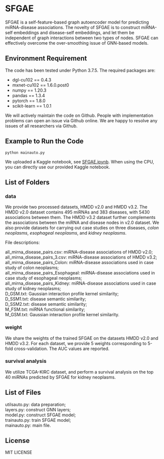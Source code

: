 # SFGAE

SFGAE is a self-feature-based graph autoencoder model for predicting miRNA-disease associations. The novelty of SFGAE is to construct miRNA-self embeddings and disease-self embeddings, and let them be independent of graph interactions between two types of nodes. SFGAE can effectively overcome the over-smoothing issue of GNN-based models. 

## Environment Requirement
The code has been tested under Python 3.7.5. The required packages are:
- dgl-cu102 == 0.4.3
- mxnet-cu102 == 1.6.0.post0
- numpy == 1.20.3
- pandas == 1.3.4
- pytorch == 1.8.0
- scikit-learn == 1.0.1

We will actively maintain the code on Github. People with implementation problems can open an issue via Github online. We are happy to resolve any issues of all researchers via Github. 

## Example to Run the Code

```python mainauto.py```

We uploaded a Kaggle notebook, see [SFGAE.ipynb](https://github.com/AI-luyuan/SFGAE/blob/main/SFGAE.ipynb). When using the CPU, you can directly use our provided Kaggle notebook.

## List of Folders
### data
We provide two processed datasets, HMDD v2.0 and HMDD v3.2. 
The HMDD v2.0 dataset contains 495 miRNAs and 383 diseases, with 5430 associations between them.
The HMDD v3.2 dataset further complements the associations between the miRNA and disease nodes in v2.0 dataset. 
We also provide datasets for carrying out case studies on three diseases, *colon neoplasms*, *esophageal neoplasms*, and *kidney neoplasms*.

File descriptions:

all_mirna_disease_pairs.csv: miRNA-disease associations of HMDD v2.0; \
all_mirna_disease_pairs_3.csv: miRNA-disease associations of HMDD v3.2; \
all_mirna_disease_pairs_Colon: miRNA-disease associations used in case study of colon neoplasms;\
all_mirna_disease_pairs_Esophageal: miRNA-disease associations used in case study of esophageal neoplasms;\
all_mirna_disease_pairs_Kidney: miRNA-disease associations used in case study of kidney neoplasms;\
D_GSM.txt: Gaussian interaction profile kernel similarity;\
D_SSM1.txt: disease semantic similarity;\
D_SSM2.txt: disease semantic similarity;\
M_FSM.txt: miRNA functional similarity;\
M_GSM.txt: Gaussian interaction profile kernel similarity.


### weight
We share the weights of the trained SFGAE on the datasets HMDD v2.0 and HMDD v3.2. For each dataset, we provide 5 weights corresponding to 5-fold cross-validation. The AUC values are reported.

### survival analysis
We utilize TCGA-KIRC dataset, and perform a survival analysis on the top 40 miRNAs predicted by SFGAE for kidney neoplasms. 

## List of Files
utilsauto.py: data preparation;\
layers.py: construct GNN layers;\
model.py: construct SFGAE model;\
trainauto.py: train SFGAE model;\
mainauto.py: main file.

## License
MIT LICENSE
